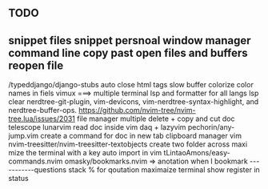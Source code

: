 

## TODO

snippet files
snippet persnoal
window manager
command line copy past
open files and buffers
reopen file
-----------------
/typeddjango/django-stubs
auto close html tags
slow buffer
colorize color names in fiels
vimux ===> multiple terminal
lsp and formatter for all langs
lsp clear
nerdtree-git-plugin, vim-devicons, vim-nerdtree-syntax-highlight, and nerdtree-buffer-ops.
https://github.com/nvim-tree/nvim-tree.lua/issues/2031
file manager multiple delete + copy and cut
doc telescope lunarvim
read doc inside vim
daq + lazyvim
pechorin/any-jump.vim
create a command for doc in new tab
clipboard manager vim
nvim-treesitter/nvim-treesitter-textobjects
create two folder across
maxi mize the terminal with a key
 auto import in vim
tLintaoAmons/easy-commands.nvim
omasky/bookmarks.nvim  => anotation when I bookmark
 -----------questions stack
 % for qoutation
 maximaize terminal
show register in status

